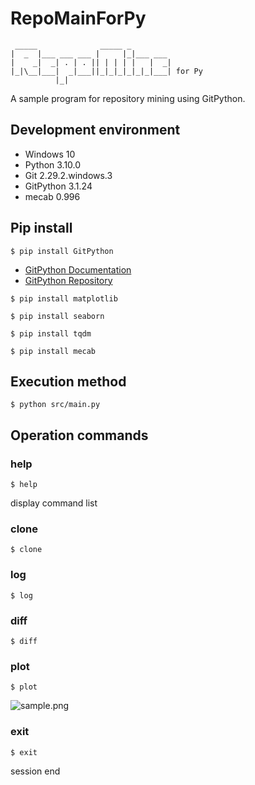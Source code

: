 # RepoMainForPy
```
 _____              _____ _                   
|  _  |___ ___ ___ |     |_|___ ___           
|    _|  _| . | . || | | | |   |  _|          
|_|\__|___|  _|___||_|_|_|_|_|_|___| for Py 
          |_|                                 
```
A sample program for repository mining using GitPython.

## Development environment
- Windows 10
- Python 3.10.0
- Git 2.29.2.windows.3
- GitPython 3.1.24
- mecab 0.996

## Pip install
```
$ pip install GitPython
```
- [GitPython Documentation](https://gitpython.readthedocs.io/en/stable/index.html)
- [GitPython Repository](https://github.com/gitpython-developers/GitPython)

```
$ pip install matplotlib
```

```
$ pip install seaborn
```

```
$ pip install tqdm
```

```
$ pip install mecab
```

## Execution method
```
$ python src/main.py
```

## Operation commands

### help
```
$ help
```
display command list

### clone
```
$ clone
```

### log
```
$ log
```

### diff
```
$ diff
```

### plot
```
$ plot
```
![sample.png](https://github.com/parsecmonkey/RepoMainForPy/blob/main/pic/sample.png "sample.png")

### exit
```
$ exit
```
session end
